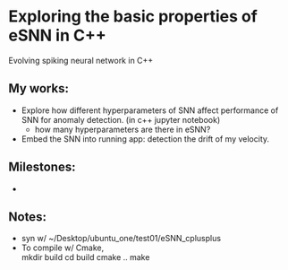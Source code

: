 # Exploring the basic properties of eSNN in C++
Evolving spiking neural network in C++

## My works:
* Explore how different hyperparameters of SNN affect performance of SNN for anomaly detection. (in c++ jupyter notebook)
  * how many hyperparameters are there in eSNN?
* Embed the SNN into running app: detection the drift of my velocity.

## Milestones:
* 

## Notes:
* syn w/ ~/Desktop/ubuntu_one/test01/eSNN_cplusplus
* To compile w/ Cmake,
<br> mkdir build
cd build
cmake ..
make
